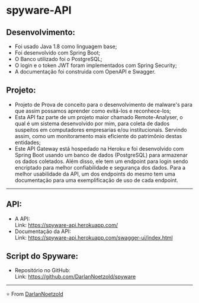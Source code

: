 # spyware-API
## Desenvolvimento:
* Foi usado Java 1.8 como linguagem base;
* Foi desenvolvido com Spring Boot;
* O Banco utilizado foi o PostgreSQL;
* O login e o token JWT foram implementados com Spring Security;
* A documentação foi construida com OpenAPI e Swagger.

## Projeto:
* Projeto de Prova de conceito para o desenvolvimento de malware's para que assim possamos aprender como evitá-los e reconhece-los;
* Esta API faz parte de um projeto maior chamado Remote-Analyser, o qual é um sistema desenvolvido por mim, para coleta de dados suspeitos em computadores empresarias e/ou institucionais. Servindo assim, como um monitoramento mais eficiente do patrimônio destas entidades;
* Este API Gateway está hospedado na Heroku e foi desenvolvido com Spring Boot usando um banco de dados (PostgreSQL) para armazenar os dados coletados. Além disso, ele tem um endpoint para login sendo encriptado para melhor confiabilidade e segurança dos dados. Para a melhor usabilidade da API, um dos endpoints do mesmo tem uma documentação para uma exemplificação de uso de cada endpoint.

---
## API:
* A API:
<br>Link: https://spyware-api.herokuapp.com/
* Documentação da API:
<br>Link: https://spyware-api.herokuapp.com/swagger-ui/index.html

## Script do Spyware:
* Repositório no GitHub:
<br>Link: https://github.com/DarlanNoetzold/spyware

---
⭐️ From [DarlanNoetzold](https://github.com/DarlanNoetzold)
